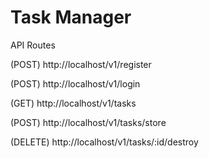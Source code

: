 # Task Manager

API Routes

(POST) http://localhost/v1/register

(POST) http://localhost/v1/login

(GET) http://localhost/v1/tasks

(POST) http://localhost/v1/tasks/store

(DELETE) http://localhost/v1/tasks/:id/destroy
